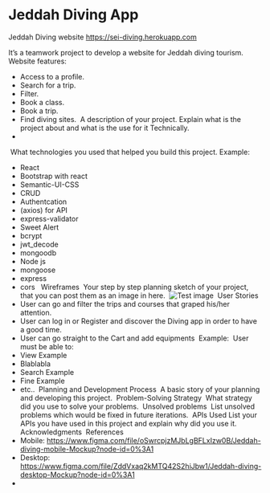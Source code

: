 # Jeddah Diving App

Jeddah Diving website
https://sei-diving.herokuapp.com


It’s a teamwork project to develop a website for Jeddah diving tourism.
​
Website features: 

- Access to a profile. 
- Search for a trip. 
- Filter. 
- Book a class. 
- Book a trip.
- Find diving sites.
​
A description of your project. Explain what is the project about and what is the use for it Technically.
​
- 
​
What technologies you used that helped you build this project.
​
Example:
​
- React
- Bootstrap with react
- Semantic-UI-CSS
- CRUD
- Authentcation
- (axios) for API
- express-validator
- Sweet Alert
- bcrypt
- jwt_decode
- mongoodb
- Node js
- mongoose
- express 
- cors 
​
​
Wireframes
​
Your step by step planning sketch of your project, that you can post them as an image in here.
​
![Test image](https://i.ibb.co/hH1spmc/First-user-flow-desktop.jpg)
​
User Stories
​
- User can go and filter the trips and courses that graped his/her attention.
- User can log in or Register and discover the Diving app in order to have a good time. 
- User can go straight to the Cart and add equipments 
​
Example:
​
User must be able to:
​
- View Example
- Blablabla
- Search Example
- Fine Example
- etc..
​
Planning and Development Process
​
A basic story of your planning and developing this project.
​
Problem-Solving Strategy
​
What strategy did you use to solve your problems.
​
Unsolved problems
​
List unsolved problems which would be fixed in future iterations.
​
APIs Used
​
List your APIs you have used in this project and explain why did you use it.
​
Acknowledgments
​
References
​
- Mobile:
https://www.figma.com/file/oSwrcpjzMJbLgBFLxIzw0B/Jeddah-diving-mobile-Mockup?node-id=0%3A1
​
- Desktop:
https://www.figma.com/file/ZddVxaq2kMTQ42S2hiJbw1/Jeddah-diving-desktop-Mockup?node-id=0%3A1
​
- 
